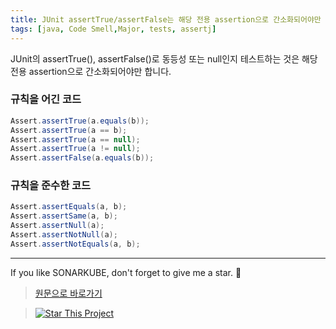 ```yaml
---
title: JUnit assertTrue/assertFalse는 해당 전용 assertion으로 간소화되어야만 합니다. 
tags: [java, Code Smell,Major, tests, assertj]
---
```


JUnit의 assertTrue(), assertFalse()로 동등성 또는 null인지 테스트하는 것은 해당 전용 assertion으로 간소화되어야만 합니다.

### 규칙을 어긴 코드

```java
Assert.assertTrue(a.equals(b));
Assert.assertTrue(a == b);
Assert.assertTrue(a == null);
Assert.assertTrue(a != null);
Assert.assertFalse(a.equals(b));
```

### 규칙을 준수한 코드

```java
Assert.assertEquals(a, b);
Assert.assertSame(a, b);
Assert.assertNull(a);
Assert.assertNotNull(a);
Assert.assertNotEquals(a, b);
```

---
If you like SONARKUBE, don't forget to give me a star. :star2:

> [원문으로 바로가기](https://rules.sonarsource.com/java/tag/tests/RSPEC-5778)

> [![Star This Project](https://img.shields.io/github/stars/kantabile/sonarkube.svg?label=Stars&style=social)](https://github.com/kantabile/sonarkube)
